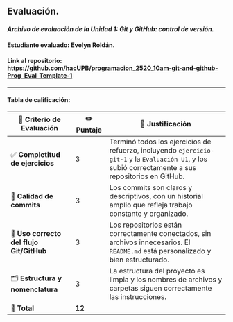 ## Evaluación.

#### *Archivo de evaluación de la Unidad 1: Git y GitHub: control de versión.* 

#### **Estudiante evaluado:** Evelyn Roldán.
#### **Link al repositorio:** https://github.com/hacUPB/programacion_2520_10am-git-and-github-Prog_Eval_Template-1

---
#### Tabla de calificación: 

| 📝 **Criterio de Evaluación**                    | ✏️ **Puntaje** | 💬 **Justificación**                                                                                                                                     |
|--------------------------------------------------|----------------|----------------------------------------------------------------------------------------------------------------------------------------------------------|
| ✅ **Completitud de ejercicios**                 | 3              | Terminó todos los ejercicios de refuerzo, incluyendo `ejercicio-git-1` y la `Evaluación U1`, y los subió correctamente a sus repositorios en GitHub.    |
| 🔀 **Calidad de commits**                        | 3              | Los commits son claros y descriptivos, con un historial amplio que refleja trabajo constante y organizado.                                               |
| 🔧 **Uso correcto del flujo Git/GitHub**         | 3              | Los repositorios están correctamente conectados, sin archivos innecesarios. El `README.md` está personalizado y bien estructurado.                      |
| 🗂️ **Estructura y nomenclatura**                 | 3              | La estructura del proyecto es limpia y los nombres de archivos y carpetas siguen correctamente las instrucciones.                                        |
| 🧮 **Total**                                      | **12**         |                                                                                                                                                          |
